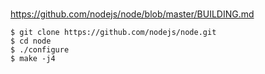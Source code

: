 # 

https://github.com/nodejs/node/blob/master/BUILDING.md

```
$ git clone https://github.com/nodejs/node.git
$ cd node
$ ./configure
$ make -j4
```

 